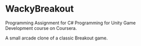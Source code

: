 # WackyBreakout
 Programming Assignment for C# Programming for Unity Game Development course on Coursera.

A small arcade clone of a classic Breakout game. 
